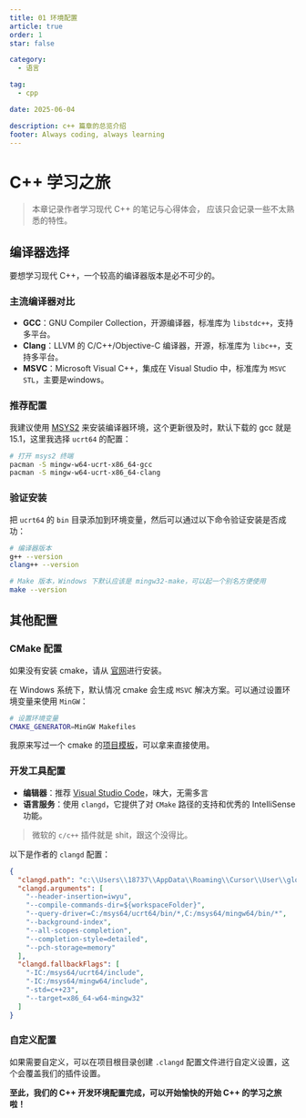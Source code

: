 ```yaml
---
title: 01 环境配置
article: true
order: 1
star: false

category:
  - 语言

tag:
  - cpp

date: 2025-06-04

description: c++ 篇章的总览介绍
footer: Always coding, always learning
---
```


<!-- more -->

# C++ 学习之旅

> 本章记录作者学习现代 C++ 的笔记与心得体会， 应该只会记录一些不太熟悉的特性。

## 编译器选择

要想学习现代 C++，一个较高的编译器版本是必不可少的。

### 主流编译器对比

- **GCC**：GNU Compiler Collection，开源编译器，标准库为 `libstdc++`，支持多平台。
- **Clang**：LLVM 的 C/C++/Objective-C 编译器，开源，标准库为 `libc++`，支持多平台。
- **MSVC**：Microsoft Visual C++，集成在 Visual Studio 中，标准库为 `MSVC STL`，主要是windows。

### 推荐配置

我建议使用 [MSYS2](https://www.msys2.org/) 来安装编译器环境，这个更新很及时，默认下载的 gcc 就是15.1，这里我选择 `ucrt64` 的配置：

```bash
# 打开 msys2 终端
pacman -S mingw-w64-ucrt-x86_64-gcc
pacman -S mingw-w64-ucrt-x86_64-clang
```

### 验证安装

把 `ucrt64` 的 `bin` 目录添加到环境变量，然后可以通过以下命令验证安装是否成功：

```bash
# 编译器版本
g++ --version
clang++ --version

# Make 版本，Windows 下默认应该是 mingw32-make，可以起一个别名方便使用
make --version
```

## 其他配置

### CMake 配置

如果没有安装 cmake，请从 [官网](https://cmake.org/download/)进行安装。

在 Windows 系统下，默认情况 cmake 会生成 `MSVC` 解决方案。可以通过设置环境变量来使用 `MinGW`：

```bash
# 设置环境变量
CMAKE_GENERATOR=MinGW Makefiles
```

我原来写过一个 cmake 的[项目模板](https://github.com/KBchulan/ClBlogs-Src/tree/main/blogs-main/cpp/cmake-template)，可以拿来直接使用。

### 开发工具配置

- **编辑器**：推荐 [Visual Studio Code](https://code.visualstudio.com/)，味大，无需多言
- **语言服务**：使用 `clangd`，它提供了对 `CMake` 路径的支持和优秀的 IntelliSense 功能。

> 微软的 `c/c++` 插件就是 shit，跟这个没得比。

以下是作者的 `clangd` 配置：

```json
{
  "clangd.path": "c:\\Users\\18737\\AppData\\Roaming\\Cursor\\User\\globalStorage\\llvm-vs-code-extensions.vscode-clangd\\install\\19.1.2\\clangd_19.1.2\\bin\\clangd.exe",
  "clangd.arguments": [
    "--header-insertion=iwyu",
    "--compile-commands-dir=${workspaceFolder}",
    "--query-driver=C:/msys64/ucrt64/bin/*,C:/msys64/mingw64/bin/*",
    "--background-index",
    "--all-scopes-completion",
    "--completion-style=detailed",
    "--pch-storage=memory"
  ],
  "clangd.fallbackFlags": [
    "-IC:/msys64/ucrt64/include",
    "-IC:/msys64/mingw64/include",
    "-std=c++23",
    "--target=x86_64-w64-mingw32"
  ]
}
```

### 自定义配置

如果需要自定义，可以在项目根目录创建 `.clangd` 配置文件进行自定义设置，这个会覆盖我们的插件设置。

**至此，我们的 C++ 开发环境配置完成，可以开始愉快的开始 C++ 的学习之旅啦！**
